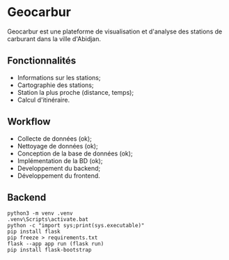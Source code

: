 # Geocarbur
Geocarbur est une plateforme de visualisation et d'analyse des stations de carburant dans la ville d'Abidjan.

## Fonctionnalités
- Informations sur les stations;
- Cartographie des stations;
- Station la plus proche (distance, temps);
- Calcul d'itinéraire.

## Workflow
- Collecte de données (ok);
- Nettoyage de données (ok);
- Conception de la base de données (ok);
- Implémentation de la BD (ok);
- Developpement du backend;
- Développement du frontend.


## Backend
```
python3 -m venv .venv
.venv\Scripts\activate.bat
python -c "import sys;print(sys.executable)"
pip install flask
pip freeze > requirements.txt
flask --app app run (flask run)
pip install flask-bootstrap
```
